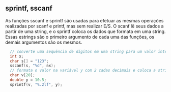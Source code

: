 ## sprintf, sscanf

As funções sscanf e sprintf são usadas para efetuar as mesmas operações realizadas por scanf e printf, mas sem realizar E/S.
O scanf lê seus dados a partir de uma string, e o sprintf coloca os dados que formata em uma string. Essas estrings são o primeiro argumento de cada uma das funções, os demais argumentos são os mesmos.

```c
  // converte uma sequência de dígitos em uma string para um valor inteiro, e coloca na variável x:
  int x;
  char s[] = "123";
  sscanf(s, "%d", &x);
  // formata o valor na variável y com 2 cadas decimais e coloca a string resultante no vetor v:
  char v[20];
  double y = 10.5;
  sprintf(v, "%.2lf", y);
```
